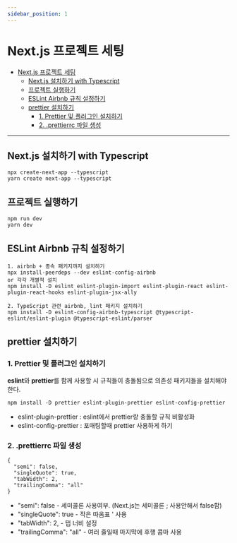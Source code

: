```yaml
---
sidebar_position: 1
---
```


# Next.js 프로젝트 세팅
- [Next.js 프로젝트 세팅](#nextjs-프로젝트-세팅)
  - [Next.js 설치하기 with Typescript](#nextjs-설치하기-with-typescript)
  - [프로젝트 실행하기](#프로젝트-실행하기)
  - [ESLint Airbnb 규칙 설정하기](#eslint-airbnb-규칙-설정하기)
  - [prettier 설치하기](#prettier-설치하기)
    - [1. Prettier 및 플러그인 설치하기](#1-prettier-및-플러그인-설치하기)
    - [2. .prettierrc 파일 생성](#2-prettierrc-파일-생성)

---

## Next.js 설치하기 with Typescript

```
npx create-next-app --typescript
yarn create next-app --typescript
```

## 프로젝트 실행하기
```
npm run dev
yarn dev
```

## ESLint Airbnb 규칙 설정하기
```
1. airbnb + 종속 패키지까지 설치하기
npx install-peerdeps --dev eslint-config-airbnb
or 각각 개별적 설치
npm install -D eslint eslint-plugin-import eslint-plugin-react eslint-plugin-react-hooks eslint-plugin-jsx-ally

2. TypeScript 관련 airbnb, lint 패키지 설치하기
npm install -D eslint-config-airbnb-typescript @typescript-eslint/eslint-plugin @typescript-eslint/parser
```

## prettier 설치하기

### 1. Prettier 및 플러그인 설치하기
**eslint**와 **prettier**를 함께 사용할 시 규칙들이 충돌됨으로 의존성 패키지들을 설치해야 한다.

```
npm install -D prettier eslint-plugin-prettier eslint-config-prettier
```
  - eslint-plugin-prettier : eslint에서 prettier랑 충돌할 규칙 비활성화
  - eslint-config-prettier : 포매팅할때 prettier 사용하게 하기
### 2. .prettierrc 파일 생성

```
{
  "semi": false,
  "singleQuote": true,
  "tabWidth": 2,
  "trailingComma": "all"
}
```

  - "semi": false - 세미콜론 사용여부. (Next.js는 세미콜론 ; 사용안해서 false함)
  - "singleQuote": true - 작은 따옴표 ' 사용
  - "tabWidth": 2, - 탭 너비 설정
  - "trailingComma": "all" - 여러 줄일때 마지막에 후행 콤마 사용